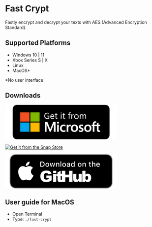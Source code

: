 # Fast Crypt
Fastly encrypt and decrypt your texts with AES (Advanced Encryption Standard).
## Supported Platforms
* Windows 10 | 11
* Xbox Series S | X
* Linux
* MacOS*

*No user interface
## Downloads
[![Get it from the Microsoft Store](https://raw.githubusercontent.com/korayustundag/fast-crypt/main/media/images/winstore.svg)](https://www.microsoft.com/en-us/p/Fast-Crypt/9NMGRQ5MT569)

[![Get it from the Snap Store](https://snapcraft.io/static/images/badges/en/snap-store-black.svg )](https://snapcraft.io/fast-crypt)

[![Download on the GitHub](https://raw.githubusercontent.com/korayustundag/fast-crypt/main/media/images/downloadmacos.svg )](https://snapcraft.io/fast-crypt)

## User guide for MacOS
- Open Terminal
- Type: `./fast-crypt`
